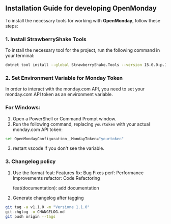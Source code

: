 ## Installation Guide for developing OpenMonday

To install the necessary tools for working with **OpenMonday**, follow these steps:

### 1. Install StrawberryShake Tools

To install the necessary tool for the project, run the following command in your terminal:

```bash
dotnet tool install --global StrawberryShake.Tools --version 15.0.0-p.15
```

### 2. Set Environment Variable for Monday Token

In order to interact with the monday.com API, you need to set your monday.com API token as an environment variable.

### For Windows:

1. Open a PowerShell or Command Prompt window.
2. Run the following command, replacing `yourtoken` with your actual monday.com API token:

```bash
set OpenMondayConfiguration__MondayToken="yourtoken"
```

3. restart vscode if you don't see the variable. 

### 3. Changelog policy

1. Use the format
    feat: Features
    fix: Bug Fixes
    perf: Performance Improvements
    refactor: Code Refactoring

    feat(documentation): add documentation 

2. Generate changelog after tagging

```bash
git tag -a v1.1.0 -m "Versione 1.1.0"
git-chglog -o CHANGELOG.md
git push origin --tags
```